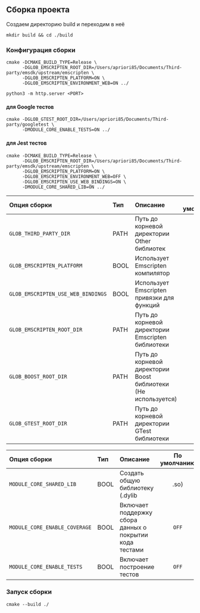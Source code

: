 ## Сборка проекта

Создаем директорию build и переходим в неё

```console
mkdir build && cd ./build
```

### Конфигурация сборки

```console
cmake -DCMAKE_BUILD_TYPE=Release \
      -DGLOB_EMSCRIPTEN_ROOT_DIR=/Users/apriori85/Documents/Third-party/emsdk/upstream/emscripten \
      -DGLOB_EMSCRIPTEN_PLATFORM=ON \
      -DGLOB_EMSCRIPTEN_ENVIRONMENT_WEB=ON ../

python3 -m http.server <PORT>
```

#### для Google тестов

```console
cmake -DGLOB_GTEST_ROOT_DIR=/Users/apriori85/Documents/Third-party/googletest \
      -DMODULE_CORE_ENABLE_TESTS=ON ../
```

#### для Jest тестов

```console
cmake -DCMAKE_BUILD_TYPE=Release \
      -DGLOB_EMSCRIPTEN_ROOT_DIR=/Users/apriori85/Documents/Third-party/emsdk/upstream/emscripten \
      -DGLOB_EMSCRIPTEN_PLATFORM=ON \
      -DGLOB_EMSCRIPTEN_ENVIRONMENT_WEB=OFF \
      -DGLOB_EMSCRIPTEN_USE_WEB_BINDINGS=ON \
      -DMODULE_CORE_SHARED_LIB=ON ../
```

Опция сборки | Тип | Описание | По умолчанию
:---|:---|:---|:---:
`GLOB_THIRD_PARTY_DIR` | PATH | Путь до корневой директории Other библиотек | `-`
`GLOB_EMSCRIPTEN_PLATFORM` | BOOL | Использует Emscripten компилятор | `OFF`
`GLOB_EMSCRIPTEN_USE_WEB_BINDINGS` | BOOL | Использует Emscripten привязки для функций | `OFF`
`GLOB_EMSCRIPTEN_ROOT_DIR` | PATH | Путь до корневой директории Emscripten библиотеки | `-`
`GLOB_BOOST_ROOT_DIR` | PATH | Путь до корневой директории Boost библиотеки (Не используется) | `-`
`GLOB_GTEST_ROOT_DIR` | PATH | Путь до корневой директории GTest библиотеки | `-`

Опция сборки | Тип | Описание | По умолчанию
:---|:---|:---|:---:
`MODULE_CORE_SHARED_LIB` | BOOL | Создать общую библиотеку (.dylib|.so) | `OFF`
`MODULE_CORE_ENABLE_COVERAGE` | BOOL | Включает поддержку сбора данных о покрытии кода тестами | `OFF`
`MODULE_CORE_ENABLE_TESTS` | BOOL | Включает построение тестов | `OFF`

### Запуск сборки

```console
cmake --build ./
```
